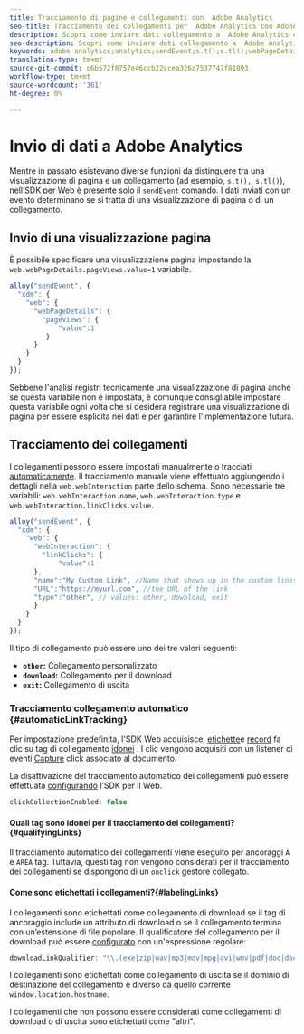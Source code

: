 ```yaml
---
title: Tracciamento di pagine e collegamenti con  Adobe Analytics
seo-title: Tracciamento dei collegamenti per  Adobe Analytics con Adobe Experience Platform Web SDK
description: Scopri come inviare dati collegamento a  Adobe Analytics con  Experience Platform Web SDK
seo-description: Scopri come inviare dati collegamento a  Adobe Analytics con  Experience Platform Web SDK
keywords: adobe analytics;analytics;sendEvent;s.t();s.tl();webPageDetails;pageViews;webInteraction;web Interaction;page views;link tracking;links;track links;clickCollection;click collection;
translation-type: tm+mt
source-git-commit: c6b572f8757e46ccb22ccea326a7537747f81893
workflow-type: tm+mt
source-wordcount: '361'
ht-degree: 0%

---
```



# Invio di dati a  Adobe Analytics

Mentre in passato esistevano diverse funzioni da distinguere tra una visualizzazione di pagina e un collegamento (ad esempio, `s.t(), s.tl()`), nell’SDK per Web è presente solo il `sendEvent` comando. I dati inviati con un evento determinano se si tratta di una visualizzazione di pagina o di un collegamento.

## Invio di una visualizzazione pagina

È possibile specificare una visualizzazione pagina impostando la `web.webPageDetails.pageViews.value=1` variabile.

```javascript
alloy("sendEvent", {
  "xdm": {
    "web": {
      "webPageDetails": {
        "pageViews": {
            "value":1
         }
      }
    }
  }
});
```

Sebbene l&#39;analisi registri tecnicamente una visualizzazione di pagina anche se questa variabile non è impostata, è comunque consigliabile impostare questa variabile ogni volta che si desidera registrare una visualizzazione di pagina per essere esplicita nei dati e per garantire l&#39;implementazione futura.

## Tracciamento dei collegamenti

I collegamenti possono essere impostati manualmente o tracciati [automaticamente](#automaticLinkTracking). Il tracciamento manuale viene effettuato aggiungendo i dettagli nella `web.webInteraction` parte dello schema. Sono necessarie tre variabili: `web.webInteraction.name`, `web.webInteraction.type` e `web.webInteraction.linkClicks.value`.

```javascript
alloy("sendEvent", {
  "xdm": {
    "web": {
      "webInteraction": {
        "linkClicks": {
            "value":1
      },
      "name":"My Custom Link", //Name that shows up in the custom links report
      "URL":"https://myurl.com", //the URL of the link
      "type":"other", // values: other, download, exit
      }
    }
  }
});
```

Il tipo di collegamento può essere uno dei tre valori seguenti:

* **`other`:** Collegamento personalizzato
* **`download`:** Collegamento per il download
* **`exit`:** Collegamento di uscita

### Tracciamento collegamento automatico {#automaticLinkTracking}

Per impostazione predefinita, l&#39;SDK Web acquisisce, [etichette](#labelingLinks)e [record](https://github.com/adobe/xdm/blob/master/docs/reference/context/webinteraction.schema.md) fa clic su tag di collegamento [idonei](#qualifyingLinks) . I clic vengono acquisiti con un listener di eventi [Capture](https://www.w3.org/TR/uievents/#capture-phase) click associato al documento.

La disattivazione del tracciamento automatico dei collegamenti può essere effettuata [configurando](../../fundamentals/configuring-the-sdk.md#clickCollectionEnabled) l’SDK per il Web.

```javascript
clickCollectionEnabled: false
```

#### Quali tag sono idonei per il tracciamento dei collegamenti?{#qualifyingLinks}

Il tracciamento automatico dei collegamenti viene eseguito per ancoraggi `A` e `AREA` tag. Tuttavia, questi tag non vengono considerati per il tracciamento dei collegamenti se dispongono di un `onclick` gestore collegato.

#### Come sono etichettati i collegamenti?{#labelingLinks}

I collegamenti sono etichettati come collegamento di download se il tag di ancoraggio include un attributo di download o se il collegamento termina con un’estensione di file popolare. Il qualificatore del collegamento per il download può essere [configurato](../../fundamentals/configuring-the-sdk.md) con un&#39;espressione regolare:

```javascript
downloadLinkQualifier: "\\.(exe|zip|wav|mp3|mov|mpg|avi|wmv|pdf|doc|docx|xls|xlsx|ppt|pptx)$"
```

I collegamenti sono etichettati come collegamento di uscita se il dominio di destinazione del collegamento è diverso da quello corrente `window.location.hostname`.

I collegamenti che non possono essere considerati come collegamenti di download o di uscita sono etichettati come &quot;altri&quot;.

